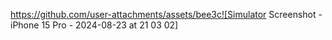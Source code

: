 

https://github.com/user-attachments/assets/bee3c![Simulator Screenshot - iPhone 15 Pro - 2024-08-23 at 21 03 02]
